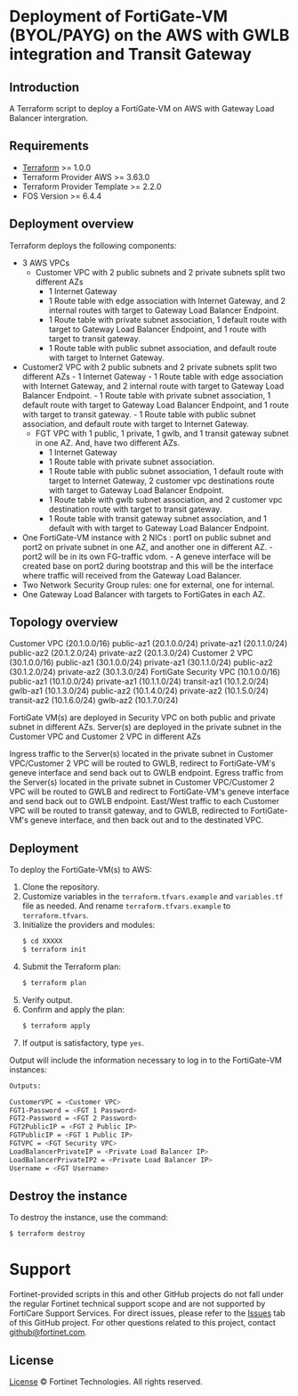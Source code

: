 # Deployment of FortiGate-VM (BYOL/PAYG) on the AWS with GWLB integration and Transit Gateway
## Introduction
A Terraform script to deploy a FortiGate-VM on AWS with Gateway Load Balancer intergration.

## Requirements
* [Terraform](https://learn.hashicorp.com/terraform/getting-started/install.html) >= 1.0.0
* Terraform Provider AWS >= 3.63.0
* Terraform Provider Template >= 2.2.0
* FOS Version >= 6.4.4

## Deployment overview
Terraform deploys the following components:
   - 3 AWS VPCs
        - Customer VPC with 2 public subnets and 2 private subnets split two different AZs
           - 1 Internet Gateway
           - 1 Route table with edge association with Internet Gateway, and 2 internal routes with target to Gateway Load Balancer Endpoint.
           - 1 Route table with private subnet association, 1 default route with target to Gateway Load Balancer Endpoint, and 1 route with target to transit gateway.
           - 1 Route table with public subnet association, and default route with target to Internet Gateway.
   - Customer2 VPC with 2 public subnets and 2 private subnets split two different AZs
           - 1 Internet Gateway
           - 1 Route table with edge association with Internet Gateway, and 2 internal route with target to Gateway Load Balancer Endpoint.
           - 1 Route table with private subnet association, 1 default route with target to Gateway Load Balancer Endpoint, and 1 route with target to transit gateway.
           - 1 Route table with public subnet association, and default route with target to Internet Gateway.
        - FGT VPC with 1 public, 1 private, 1 gwlb, and 1 transit gateway subnet in one AZ.  And, have two different AZs. 
           - 1 Internet Gateway
           - 1 Route table with private subnet association.
           - 1 Route table with public subnet association, 1 default route with target to Internet Gateway, 2 customer vpc destinations route with target to Gateway Load Balancer Endpoint.
           - 1 Route table with gwlb subnet association, and 2 customer vpc destination route with target to transit gateway.
           - 1 Route table with transit gateway subnet association, and 1 default with with target to Gateway Load Balancer Endpoint.
   - One FortiGate-VM instance with 2 NICs : port1 on public subnet and port2 on private subnet in one AZ, and another one in different AZ.
           - port2 will be in its own FG-traffic vdom.
           - A geneve interface will be created base on port2 during bootstrap and this will be the interface where traffic will received from the Gateway Load Balancer.
   - Two Network Security Group rules: one for external, one for internal.
   - One Gateway Load Balancer with targets to FortiGates in each AZ.


## Topology overview
Customer VPC (20.1.0.0/16)
       public-az1   (20.1.0.0/24)
       private-az1  (20.1.1.0/24)
       public-az2   (20.1.2.0/24)
       private-az2  (20.1.3.0/24)
Customer 2 VPC (30.1.0.0/16)
       public-az1   (30.1.0.0/24)
       private-az1  (30.1.1.0/24)
       public-az2   (30.1.2.0/24)
       private-az2  (30.1.3.0/24)
FortiGate Security VPC (10.1.0.0/16)
       public-az1   (10.1.0.0/24)
       private-az1  (10.1.1.0/24)
       transit-az1  (10.1.2.0/24)
       gwlb-az1     (10.1.3.0/24)
       public-az2   (10.1.4.0/24)
       private-az2  (10.1.5.0/24)
       transit-az2  (10.1.6.0/24)
       gwlb-az2     (10.1.7.0/24)

FortiGate VM(s) are deployed in Security VPC on both public and private subnet in different AZs.
Server(s) are deployed in the private subnet in the Customer VPC and Customer 2 VPC in different AZs

Ingress traffic to the Server(s) located in the private subnet in Customer VPC/Customer 2 VPC will be routed to GWLB, redirect to FortiGate-VM's geneve interface and send back out to GWLB endpoint.
Egress traffic from the Server(s) located in the private subnet in Customer VPC/Customer 2 VPC will be routed to GWLB and redirect to FortiGate-VM's geneve interface and send back out to GWLB endpoint.
East/West traffic to each Customer VPC will be routed to transit gateway, and to GWLB, redirected to FortiGate-VM's geneve interface, and then back out and to the destinated VPC.

## Deployment
To deploy the FortiGate-VM(s) to AWS:
1. Clone the repository.
2. Customize variables in the `terraform.tfvars.example` and `variables.tf` file as needed.  And rename `terraform.tfvars.example` to `terraform.tfvars`.
3. Initialize the providers and modules:
   ```sh
   $ cd XXXXX
   $ terraform init
    ```
4. Submit the Terraform plan:
   ```sh
   $ terraform plan
   ```
5. Verify output.
6. Confirm and apply the plan:
   ```sh
   $ terraform apply
   ```
7. If output is satisfactory, type `yes`.

Output will include the information necessary to log in to the FortiGate-VM instances:
```sh
Outputs:

CustomerVPC = <Customer VPC>
FGT1-Password = <FGT 1 Password>
FGT2-Password = <FGT 2 Password>
FGT2PublicIP = <FGT 2 Public IP>
FGTPublicIP = <FGT 1 Public IP>
FGTVPC = <FGT Security VPC>
LoadBalancerPrivateIP = <Private Load Balancer IP>
LoadBalancerPrivateIP2 = <Private Load Balancer IP>
Username = <FGT Username>

```

## Destroy the instance
To destroy the instance, use the command:
```sh
$ terraform destroy
```

# Support
Fortinet-provided scripts in this and other GitHub projects do not fall under the regular Fortinet technical support scope and are not supported by FortiCare Support Services.
For direct issues, please refer to the [Issues](https://github.com/fortinet/fortigate-terraform-deploy/issues) tab of this GitHub project.
For other questions related to this project, contact [github@fortinet.com](mailto:github@fortinet.com).

## License
[License](https://github.com/fortinet/fortigate-terraform-deploy/blob/master/LICENSE) © Fortinet Technologies. All rights reserved.
